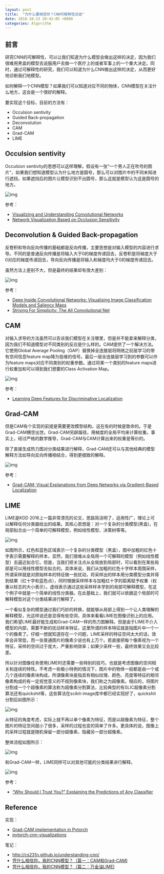 ```yaml
---
layout: post
title:  "为什么要相信你？CNN可解释性总结"
date: 2018-10-23 20:42:05 +0800
categories: Algorithm
---
```


## 前言

研究CNN的可解释性，可以让我们知道为什么模型会做出这样的决定，因为我们很难用黑盒的模型去说服用户去做一个医疗上的或者军事上的一个重大决定。同时，通过可解释性的研究，我们可以知道为什么CNN做出这样的决定，从而更好地诊断我们地模型。

如何解释一个CNN模型？如果我们可以知道对应不同的物体，CNN模型在关注什么地方，这会是一个很好的解释。

要实现这个目标，目前的方法有：

* Occulsion sentivity
* Guided Back-propagation
* Deconvolution
* CAM
* Grad-CAM
* LIME

## Occulsion sentivity

Occulsion sentivity的思想可以这样理解，假设有一张“一个男人正在吹号的图片”，如果我们想知道模型认为什么地方是圆号，那么可以对图片中的不同未知进行遮挡，如果遮挡后的图片让模型识别不出圆号，那么这就是模型认为这是圆号的地方。

![img](https://blogs.mathworks.com/deep-learning/files/2017/12/occlusion_sensitivity_resnet_04.png)

参考：

* [Visualizing and Understanding Convolutional Networks](https://arxiv.org/pdf/1311.2901.pdf)
* [Network Visualization Based on Occlusion Sensitivity](https://blogs.mathworks.com/deep-learning/2017/12/15/network-visualization-based-on-occlusion-sensitivity/)

## Deconvolution & Guided Back-propagation

反卷积和导向反向传播的基础都是反向传播，主要思想是对输入模型的内容进行求导。不同的是普通反向传播是将输入大于0的梯度传递回去，反卷积是将梯度大于0对应的梯度传递回去，导向反向传播是将输入和梯度均大于0的梯度传递回去。

虽然方法上差别不大，但是最终的结果却有很大差别：

![img](https://upload-images.jianshu.io/upload_images/415974-fb540b47870df312.png?imageMogr2/auto-orient/strip%7CimageView2/2/w/306/format/webp)

参考：

* [Deep Inside Convolutional Networks: Visualising Image Classification Models and Saliency Maps](https://arxiv.org/pdf/1312.6034.pdf)
* [Striving For Simplicity: The All Convolutional Net](https://arxiv.org/pdf/1412.6806.pdf)

## CAM

对输入求导的方法虽然可以告诉我们模型在关注哪里，但是并不能拿来解释分类，因为我们不知道模型对不同类别的反应是什么样的。CAM提供了一个解决方法。它使用Global Average Pooling（GAP）替换掉全连接层将网络之前层学习的带有空间信息feature map降为低维的信号。最后一层全连接层学习到的参数可以作为feature maps对应不同类别的权重参数。通过将某一个类别的feature maps进行权重加和可以得到我们想要的Class Activation Map。

![img](https://upload-images.jianshu.io/upload_images/415974-3f622c0e242d2bf0.png?imageMogr2/auto-orient/strip%7CimageView2/2/w/1000/format/webp)

参考：

* [Learning Deep Features for Discriminative Localization](https://www.cv-foundation.org/openaccess/content_cvpr_2016/papers/Zhou_Learning_Deep_Features_CVPR_2016_paper.pdf)

## Grad-CAM

但是CAM有个实现的前提是需要更改模型结构，这在有的时候是致命的。于是Grad-CAM横空出世。Grad-CAM另辟蹊径，用梯度的全局平均来计算权重。事实上，经过严格的数学推导，Grad-CAM与CAM计算出来的权重是等价的。

除了直接生成热力图对分类结果进行解释，Grad-CAM还可以与其他经典的模型解释方法如导向反向传播相结合，得到更细致的解释。

![img](https://upload-images.jianshu.io/upload_images/415974-0147c44dcfb8cc1c.jpg?imageMogr2/auto-orient/strip%7CimageView2/2/w/1000/format/webp)

参考：

* [Grad-CAM: Visual Explanations from Deep Networks via Gradient-Based Localization](http://openaccess.thecvf.com/content_ICCV_2017/papers/Selvaraju_Grad-CAM_Visual_Explanations_ICCV_2017_paper.pdf)


## LIME
LIME是KDD 2016上一篇非常漂亮的论文，思路简洁明了，适用性广，理论上可以解释任何分类器给出的结果。其核心思想是：对一个复杂的分类模型(黑盒)，在局部拟合出一个简单的可解释模型，例如线性模型、决策树等等。

![img](http://lc-cf2bfs1v.cn-n1.lcfile.com/f4682022fc64aa470120.png)

如图所示，红色和蓝色区域表示一个复杂的分类模型（黑盒），图中加粗的红色十字表示需要解释的样本，显然，我们很难从全局用一个可解释的模型（例如线性模型）去逼近拟合它。但是，当我们把关注点从全局放到局部时，可以看到在某些局部是可以用线性模型去拟合的。具体来说，我们从加粗的红色十字样本周围采样，所谓采样就是对原始样本的特征做一些扰动，将采样出的样本用分类模型分类并得到结果（红十字和蓝色点），同时根据采样样本与加粗红十字的距离赋予权重（权重以标志的大小表示）。虚线表示通过这些采样样本学到的局部可解释模型，在这个例子中就是一个简单的线性分类器。在此基础上，我们就可以依据这个局部的可解释模型对这个分类结果进行解释了。

一个看似复杂的模型通过我们巧妙的转换，就能够从局部上得到一个让人类理解的解释模型，光这样说还是显得有些空洞，具体来看看LIME在图像识别上的应用。我们希望LIME最好能生成和Grad-CAM一样的热力图解释。但是由于LIME不介入模型的内部，需要不断的扰动样本特征，这里所谓的样本特征就是指图片中一个一个的像素了。仔细一想就知道存在一个问题，LIME采样的特征空间太大的话，效率会非常低，而一张普通图片的像素少说也有上万个。若直接把每个像素视为一个特征，采样的空间过于庞大，严重影响效率；如果少采样一些，最终效果又会比较差。

所以针对图像任务使用LIME时还需要一些特别的技巧，也就是考虑图像的空间相关和连续的特性。不考虑一些极小特例的情况下，图片中的物体一般都是由一个或几个连续的像素块构成，所谓像素块是指具有相似纹理、颜色、亮度等特征的相邻像素构成的有一定视觉意义的不规则像素块，我们称之为超像素。相应的，将图片分割成一个个超像素的算法称为超像素分割算法，比较典型的有SLIC超像素分割算法还有quickshit等，这些算法在scikit-image库中都已经实现好了，quickshit分割后如图所示：

![img](http://lc-cf2bfs1v.cn-n1.lcfile.com/e343bec75b31b7bbcd33.png)

从特征的角度考虑，实际上就不再以单个像素为特征，而是以超像素为特征，整个图片的特征空间就小了很多，采样的过程也变的简单了许多。更具体的说，图像上的采样过程就是随机保留一部分超像素，隐藏另一部分超像素。

整体流程如图所示：

![img](http://lc-cf2bfs1v.cn-n1.lcfile.com/7f5f62a0ab431169c75d.png)

和Grad-CAM一样，LIME同样可以对其他可能的分类结果进行解释。

![img](http://lc-cf2bfs1v.cn-n1.lcfile.com/6bb64a832e2cce97dc39.png)

参考：

* [“Why Should I Trust You?” Explaining the Predictions of Any Classifier](https://arxiv.org/pdf/1602.04938.pdf)

## Reference

实现：
* [Grad-CAM implementation in Pytorch](https://github.com/jacobgil/pytorch-grad-cam)
* [pytorch-cnn-visualizations](https://github.com/utkuozbulak/pytorch-cnn-visualizations/blob/master/src/guided_backprop.py)

笔记：
* <http://cs231n.github.io/understanding-cnn/>
* [凭什么相信你，我的CNN模型？（篇一：CAM和Grad-CAM)](https://www.jianshu.com/p/1d7b5c4ecb93)
* [凭什么相信你，我的CNN模型？（篇二：万金油LIME)](http://bindog.github.io/blog/2018/02/11/model-explanation-2/)

